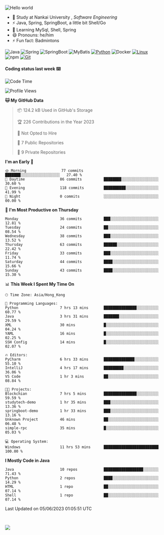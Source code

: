 

<img src="https://raw.githubusercontent.com/sagar-viradiya/sagar-viradiya/master/resources/banner.png" alt="Hello world">


<br/>


- 🍻  Study at Nankai University , _Software Engineering_
- ⚡  Java, Spring, SpringBoot, a little bit Shell/Go
- 🌱 Learning MySql, Shell, Spring
- 😄 Pronouns: he/him
- ⚡ Fun fact: Badmintons

![Java](https://img.shields.io/badge/-Java-007396?style=flat-square&logo=java&logoColor=ffffff)
![Spring](https://img.shields.io/badge/-Spring-green)
![SpringBoot](https://img.shields.io/badge/-SpringBoot-green)
![MyBatis](https://img.shields.io/badge/-MyBatis-yellowgreen)
[![Python](https://img.shields.io/badge/-Python-3776AB?style=flat-square&logo=python&logoColor=ffffff)](https://www.python.org/)
![Docker](https://img.shields.io/badge/Docker-2496ED?style=flat-square&logo=docker&logoColor=ffffff)
[![Linux](https://img.shields.io/badge/-Linux-333333?style=flat-square&logo=linux&logoColor=white)](https://www.linuxfoundation.org/)
![npm](https://img.shields.io/badge/-NPM-CB3837?style=flat-square&logo=npm&logoColor=white)
[![Git](https://img.shields.io/badge/-Git-f05032?style=flat-square&logo=git&logoColor=white)](https://git-scm.com/)

#### Coding status last week ⌨️

<!--START_SECTION:waka-->
![Code Time](http://img.shields.io/badge/Code%20Time-201%20hrs%206%20mins-blue)

![Profile Views](http://img.shields.io/badge/Profile%20Views-0-blue)

**🐱 My GitHub Data** 

> 📦 124.2 kB Used in GitHub's Storage 
 > 
> 🏆 226 Contributions in the Year 2023
 > 
> 🚫 Not Opted to Hire
 > 
> 📜 7 Public Repositories 
 > 
> 🔑 9 Private Repositories 
 > 
**I'm an Early 🐤** 

```text
🌞 Morning                77 commits          ███████░░░░░░░░░░░░░░░░░░   27.40 % 
🌆 Daytime                86 commits          ████████░░░░░░░░░░░░░░░░░   30.60 % 
🌃 Evening                118 commits         ██████████░░░░░░░░░░░░░░░   41.99 % 
🌙 Night                  0 commits           ░░░░░░░░░░░░░░░░░░░░░░░░░   00.00 % 
```
📅 **I'm Most Productive on Thursday** 

```text
Monday                   36 commits          ███░░░░░░░░░░░░░░░░░░░░░░   12.81 % 
Tuesday                  24 commits          ██░░░░░░░░░░░░░░░░░░░░░░░   08.54 % 
Wednesday                38 commits          ███░░░░░░░░░░░░░░░░░░░░░░   13.52 % 
Thursday                 63 commits          ██████░░░░░░░░░░░░░░░░░░░   22.42 % 
Friday                   33 commits          ███░░░░░░░░░░░░░░░░░░░░░░   11.74 % 
Saturday                 44 commits          ████░░░░░░░░░░░░░░░░░░░░░   15.66 % 
Sunday                   43 commits          ████░░░░░░░░░░░░░░░░░░░░░   15.30 % 
```


📊 **This Week I Spent My Time On** 

```text
🕑︎ Time Zone: Asia/Hong_Kong

💬 Programming Languages: 
Python                   7 hrs 13 mins       ███████████████░░░░░░░░░░   60.77 % 
Java                     3 hrs 31 mins       ███████░░░░░░░░░░░░░░░░░░   29.59 % 
XML                      30 mins             █░░░░░░░░░░░░░░░░░░░░░░░░   04.24 % 
YAML                     16 mins             █░░░░░░░░░░░░░░░░░░░░░░░░   02.25 % 
SSH Config               14 mins             █░░░░░░░░░░░░░░░░░░░░░░░░   02.07 % 

🔥 Editors: 
PyCharm                  6 hrs 33 mins       ██████████████░░░░░░░░░░░   55.10 % 
IntelliJ                 4 hrs 17 mins       █████████░░░░░░░░░░░░░░░░   36.06 % 
VS Code                  1 hr 3 mins         ██░░░░░░░░░░░░░░░░░░░░░░░   08.84 % 

🐱‍💻 Projects: 
Blockchian               7 hrs 5 mins        ███████████████░░░░░░░░░░   59.59 % 
studytech-demo           1 hr 35 mins        ███░░░░░░░░░░░░░░░░░░░░░░   13.36 % 
springboot-demo          1 hr 33 mins        ███░░░░░░░░░░░░░░░░░░░░░░   13.16 % 
Unknown Project          46 mins             ██░░░░░░░░░░░░░░░░░░░░░░░   06.48 % 
simple-rpc               35 mins             █░░░░░░░░░░░░░░░░░░░░░░░░   05.03 % 

💻 Operating System: 
Windows                  11 hrs 53 mins      █████████████████████████   100.00 % 
```

**I Mostly Code in Java** 

```text
Java                     10 repos            ██████████████████░░░░░░░   71.43 % 
Python                   2 repos             ████░░░░░░░░░░░░░░░░░░░░░   14.29 % 
HTML                     1 repo              ██░░░░░░░░░░░░░░░░░░░░░░░   07.14 % 
Shell                    1 repo              ██░░░░░░░░░░░░░░░░░░░░░░░   07.14 % 
```




 Last Updated on 05/06/2023 01:05:51 UTC
<!--END_SECTION:waka-->

<br/>

![](https://github-profile-trophy.vercel.app/?username=quincysky&column=7)







